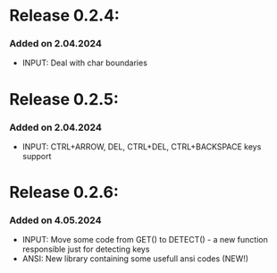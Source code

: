 # Release 0.2.4:

### Added on 2.04.2024

- INPUT: Deal with char boundaries

# Release 0.2.5:

### Added on 2.04.2024

- INPUT: CTRL+ARROW, DEL, CTRL+DEL, CTRL+BACKSPACE keys support

# Release 0.2.6:

### Added on 4.05.2024

- INPUT: Move some code from GET() to DETECT() - a new function responsible just for detecting keys
- ANSI: New library containing some usefull ansi codes (NEW!)